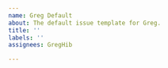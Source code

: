 ```yaml
---
name: Greg Default
about: The default issue template for Greg.
title: ''
labels: ''
assignees: GregHib

---
```



